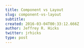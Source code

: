 ```yaml
---
title: Component vs Layout
slug: component-vs-layout
subtitle:
created: 2016-03-04T00:33:12.666Z
author: Jeffrey R. Hicks
twitter: jrhicks
type: post
---
```

